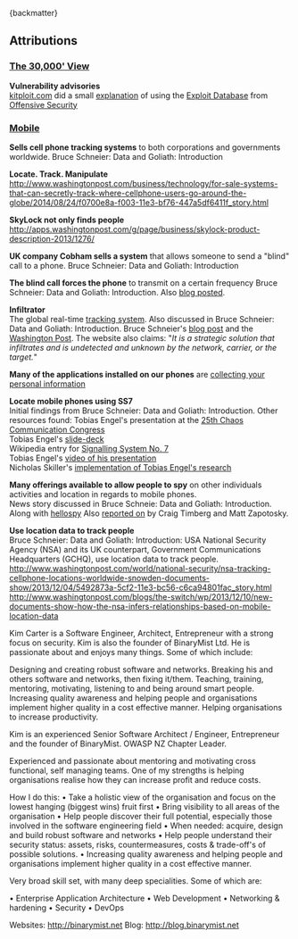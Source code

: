 {backmatter}
## Attributions

### [The 30,000' View](ch01.md)

**Vulnerability advisories**  
[kitploit.com](http://www.kitploit.com/) did a small [explanation](http://www.kitploit.com/2015/06/the-exploit-database-git-repository.html) of using the [Exploit Database](https://www.exploit-db.com/) from [Offensive Security](https://www.offensive-security.com/)
 
### [Mobile](ch05.md)

**Sells cell phone tracking systems** to both corporations and governments worldwide.
Bruce Schneier: Data and Goliath: Introduction

**Locate. Track. Manipulate**  
http://www.washingtonpost.com/business/technology/for-sale-systems-that-can-secretly-track-where-cellphone-users-go-around-the-globe/2014/08/24/f0700e8a-f003-11e3-bf76-447a5df6411f_story.html

**SkyLock not only finds people**  
http://apps.washingtonpost.com/g/page/business/skylock-product-description-2013/1276/

**UK company Cobham sells a system** that allows someone to send a "blind" call to a phone. Bruce Schneier: Data and Goliath: Introduction

**The blind call forces the phone** to transmit on a certain frequency
Bruce Schneier: Data and Goliath: Introduction. Also [blog posted](https://www.schneier.com/blog/archives/2014/12/nsa_hacking_of_.html).

**Infiltrator**  
The global real-time [tracking system](http://infiltrator.mobi/defentek_infiltrator_real-time_global_tracking_technologies.html).
Also discussed in Bruce Schneier: Data and Goliath: Introduction. Bruce Schneier's [blog post](https://www.schneier.com/blog/archives/2014/12/nsa_hacking_of_.html) and the [Washington Post](http://www.washingtonpost.com/business/technology/for-sale-systems-that-can-secretly-track-where-cellphone-users-go-around-the-globe/2014/08/24/f0700e8a-f003-11e3-bf76-447a5df6411f_story.html).
The website also claims: "*It is a strategic solution that infiltrates and is undetected and unknown by the network, carrier, or the target.*"

**Many of the applications installed on our phones** are [collecting your personal information](http://www.nytimes.com/2012/10/29/technology/mobile-apps-have-a-ravenous-ability-to-collect-personal-data.html)

**Locate mobile phones using SS7**  
Initial findings from Bruce Schneier: Data and Goliath: Introduction. Other resources found:
Tobias Engel's presentation at the [25th Chaos Communication Congress](http://events.ccc.de/congress/2008/Fahrplan/events/2997.en.html)  
Tobias Engel's [slide-deck](http://berlin.ccc.de/~tobias/25c3-locating-mobile-phones.pdf)  
Wikipedia entry for [Signalling System No. 7](http://en.wikipedia.org/wiki/Signalling_System_No._7)  
Tobias Engel's [video of his presentation](https://www.youtube.com/watch?v=lQ0I5tl0YLY)  
Nicholas Skiller's [implementation of Tobias Engel's research](http://www.ns-tech.co.uk/products/track-any-mobile/)

**Many offerings available to allow people to spy** on other individuals activities and location in regards to mobile phones.  
News story discussed in Bruce Schneie: Data and Goliath: Introduction. Along with [hellospy](http://hellospy.com/homepage.aspx?lang=en-US) Also [reported on](http://www.washingtonpost.com/business/technology/make-of-app-used-for-spying-indicted-in-virginia/2014/09/29/816b45b8-4805-11e4-a046-120a8a855cca_story.html) by Craig Timberg and Matt Zapotosky.

**Use location data to track people**  
Bruce Schneier: Data and Goliath: Introduction: USA National Security Agency (NSA) and its UK counterpart, Government Communications Headquarters (GCHQ), use location data to track people.  
http://www.washingtonpost.com/world/national-security/nsa-tracking-cellphone-locations-worldwide-snowden-documents-show/2013/12/04/5492873a-5cf2-11e3-bc56-c6ca94801fac_story.html  
http://www.washingtonpost.com/blogs/the-switch/wp/2013/12/10/new-documents-show-how-the-nsa-infers-relationships-based-on-mobile-location-data

Kim Carter is a Software Engineer, Architect, Entrepreneur with a strong focus on security. Kim is also the founder of BinaryMist Ltd. He is passionate about and enjoys many things. Some of which include:

Designing and creating robust software and networks.
Breaking his and others software and networks, then fixing it/them.
Teaching, training, mentoring, motivating, listening to and being around smart people.
Increasing quality awareness and helping people and organisations implement higher quality in a cost effective manner.
Helping organisations to increase productivity.

Kim is an experienced Senior Software Architect / Engineer, Entrepreneur and the founder of BinaryMist.
OWASP NZ Chapter Leader.

Experienced and passionate about mentoring and motivating cross functional, self managing teams.
One of my strengths is helping organisations realise how they can increase profit and reduce costs.

How I do this:
• Take a holistic view of the organisation and focus on the lowest hanging (biggest wins) fruit first
• Bring visibility to all areas of the organisation
• Help people discover their full potential, especially those involved in the software engineering field
• When needed: acquire, design and build robust software and networks
• Help people understand their security status: assets, risks, countermeasures, costs & trade-off's of possible solutions.
• Increasing quality awareness and helping people and organisations implement higher quality in a cost effective manner.

Very broad skill set, with many deep specialities. Some of which are:

• Enterprise Application Architecture
• Web Development
• Networking & hardening
• Security
• DevOps

Websites: http://binarymist.net
Blog: http://blog.binarymist.net
